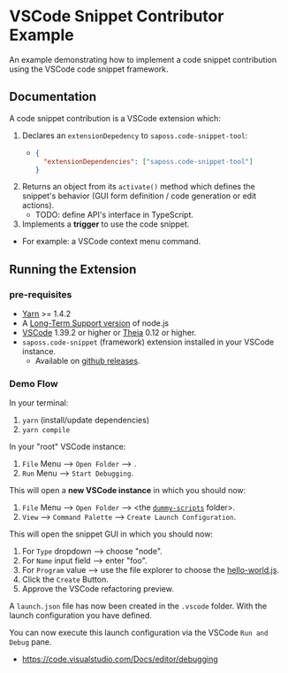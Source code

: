# VSCode Snippet Contributor Example

An example demonstrating how to implement a code snippet contribution
using the VSCode code snippet framework.

## Documentation

A code snippet contribution is a VSCode extension which:

1. Declares an `extensionDepedency` to `saposs.code-snippet-tool`:
   - ```json
     {
       "extensionDependencies": ["saposs.code-snippet-tool"]
     }
     ```
1. Returns an object from its `activate()` method which defines the
   snippet's behavior (GUI form definition / code generation or edit actions).
   - TODO: define API's interface in TypeScript.
1. Implements a **trigger** to use the code snippet.

- For example: a VSCode context menu command.

## Running the Extension

### pre-requisites

- [Yarn](https://yarnpkg.com/lang/en/docs/install/) >= 1.4.2
- A [Long-Term Support version](https://nodejs.org/en/about/releases/) of node.js
- [VSCode](https://code.visualstudio.com/) 1.39.2 or higher or [Theia](https://www.theia-ide.org/) 0.12 or higher.
- `saposs.code-snippet` (framework) extension installed in your VSCode instance.
  - Available on [github releases](https://github.com/SAP/code-snippet/releases).

### Demo Flow

In your terminal:

1. `yarn` (install/update dependencies)
1. `yarn compile`

In your "root" VSCode instance:

1. `File` Menu --> `Open Folder` --> <The folder containing this README.md>.
1. `Run` Menu --> `Start Debugging`.

This will open a **new VSCode instance** in which you should now:

1. `File` Menu --> `Open Folder` --> <the [`dummy-scripts`](../dummy-scripts) folder>.
1. `View` --> `Command Palette` --> `Create Launch Configuration`.

This will open the snippet GUI in which you should now:

1. For `Type` dropdown --> choose "node".
1. For `Name` input field --> enter "foo".
1. For `Program` value --> use the file explorer to choose the [hello-world.js](../dummy-scripts/hello-world.js).
1. Click the `Create` Button.
1. Approve the VSCode refactoring preview.

A `launch.json` file has now been created in the `.vscode` folder.
With the launch configuration you have defined.

You can now execute this launch configuration via the VSCode `Run and Debug` pane.

- https://code.visualstudio.com/Docs/editor/debugging
